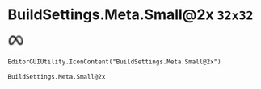 # BuildSettings.Meta.Small@2x `32x32`
<img src="/img/BuildSettings.Meta.Small.png" width=32 height=32>

``` CSharp
EditorGUIUtility.IconContent("BuildSettings.Meta.Small@2x")
```
```
BuildSettings.Meta.Small@2x
```
